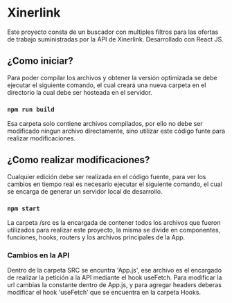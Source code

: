 # Xinerlink

Este proyecto consta de un buscador con multiples filtros para las ofertas de trabajo suministradas por la API de Xinerlink. Desarrollado con React JS.

## ¿Como iniciar?

Para poder compilar los archivos y obtener la versión optimizada se debe ejecutar el siguiente comando, el cual creará una nueva carpeta en el directorio la cual debe ser hosteada en el servidor.

### `npm run build`

Esa carpeta solo contiene archivos compilados, por ello no debe ser modificado ningun archivo directamente, sino utilizar este código funte para realizar modificaciones.

## ¿Como realizar modificaciones?

Cualquier edición debe ser realizada en el código fuente, para ver los cambios en tiempo real es necesario ejecutar el siguiente comando, el cual se encarga de generar un servidor local de desarrollo.

### `npm start`

La carpeta /src es la encargada de contener todos los archivos que fueron utilizados para realizar este proyecto, la misma se divide en componentes, funciones, hooks, routers y los archivos principales de la App.

### Cambios en la API

Dentro de la carpeta SRC se encuntra 'App.js', ese archivo es el encargado de realizar la petición a la API mediante el hook useFetch. Para modificar la url cambias la constante dentro de App.js, y para agregar headers deberas modificar el hook 'useFetch' que se encuentra en la carpeta Hooks.